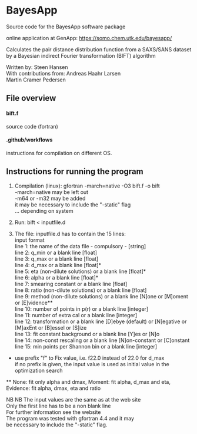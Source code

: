 # BayesApp
Source code for the BayesApp software package    

online application at GenApp: https://somo.chem.utk.edu/bayesapp/    

Calculates the pair distance distribution function from a SAXS/SANS dataset by a Bayesian indirect Fourier transformation (BIFT) algorithm    

Written by:              Steen Hansen    
With contributions from: Andreas Haahr Larsen    
                         Martin Cramer Pedersen    



## File overview

#### bift.f
source code (fortran)    

#### .github/workflows
instructions for compilation on different OS. 

## Instructions for running the program
1) Compilation (linux):  gfortran -march=native -O3 bift.f -o bift    
                         -march=native may be left out     
                         -m64 or -m32 may be added     
                         it may be necessary to include the "-static" flag    
                         ... depending on system  
                         

2) Run:                  bift < inputfile.d                        

3) The file: inputfile.d has to contain the 15 lines:    
                                                          input format    
line 1:  the name of the data file     - compulsory -    [string]    
line 2:  q_min                         or a blank line   [float]    
line 3:  q_max                         or a blank line   [float]    
line 4:  d_max                         or a blank line   [float]*    
line 5:  eta (non-dilute solutions)    or a blank line   [float]*    
line 6:  alpha                         or a blank line   [float]*    
line 7:  smearing constant             or a blank line   [float]    
line 8:  ratio (non-dilute solutions)  or a blank line   [float]    
line 9:  method (non-dilute solutions) or a blank line   [N]one or [M]oment or [E]vidence**    
line 10: number of points in p(r)      or a blank line   [integer]    
line 11: number of extra cal           or a blank line   [integer]    
line 12: transformation                or a blank line   [D]ebye (default) or [N]egative or [M]axEnt or [B]essel or [S]ize    
line 13: fit constant background       or a blank line   [Y]es or [N]o    
line 14: non-const rescaling           or a blank line   [N]on-constant or [C]onstant    
line 15: min points per Shannon bin    or a blank line   [integer]    

* use prefix "f" to Fix value, i.e. f22.0 instead of 22.0 for d_max    
  if no prefix is given, the input value is used as initial value in the optimization search    
    
** None: fit only alpha and dmax, Moment: fit alpha, d_max and eta, Evidence: fit alpha, dmax, eta and ratio    
    
NB NB The input values are the same as at the web site     
Only the first line has to be a non blank line    
For further information see the website    
The program was tested with gfortran 4.4 and it may     
be necessary to include the "-static" flag.     
